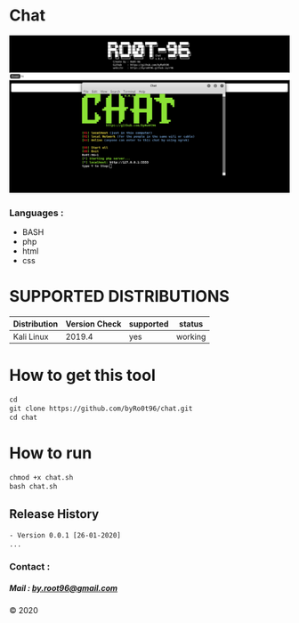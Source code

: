 # Chat


![Chat](./Screenshot/Screenshot-1.png)

### Languages :
* BASH
* php
* html
* css

# SUPPORTED DISTRIBUTIONS
|Distribution | Version Check | supported | status |
----------|-------|------|-------|
|Kali Linux|2019.4 | yes | working   |

# How to get this tool
```
cd
git clone https://github.com/byRo0t96/chat.git
cd chat
```

# How to run
```
chmod +x chat.sh
bash chat.sh
```

## Release History
```
- Version 0.0.1 [26-01-2020]
...
```



### Contact :

##### Mail : by.root96@gmail.com

© 2020


